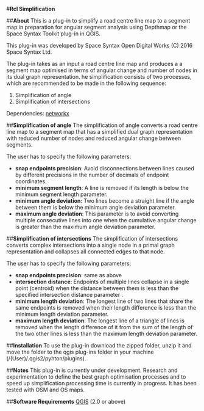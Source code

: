 #**Rcl Simplification**

##**About**
This is a plug-in to simplify a road centre line map to a segment map in preparation for angular segment analysis using Depthmap or the Space Syntax Toolkit plug-in in QGIS.

This plug-in was developed by Space Syntax Open Digital Works (C) 2016 Space Syntax Ltd.

The plug-in takes as an input a road centre line map and produces a a segment map optimised in terms of angular change and number of nodes in its dual graph representation.
he simplification consists of two processes, which are recommended to be made in the following sequence:
1. Simplification of angle
2. Simplification of intersections

Dependencies: [networkx](https://networkx.readthedocs.io/en/stable/install.html)

##**Simplification of angle**
The simplification of angle converts a road centre line map to a segment map that has a simplified dual graph
representation with reduced number of nodes and reduced angular change between segments.

The user has to specify the following parameters:

- **snap endpoints precision**: Avoid disconnections between lines caused by different precisions in the number of decimals
of endpoint coordinates.
- **minimum segment length**: A line  is removed if its length is below the minimum segment length parameter.
- **minimum angle deviation**: Two lines become a straight line if the angle between them is below the minimum angle
deviation parameter.
- **maximum angle deviation**: This parameter is to avoid converting multiple consecutive lines into one when the cumulative
angular change is greater than the maximum angle deviation parameter.

##**Simplification of intersections**
The simplification of intersections converts complex intersections into a single node in a primal graph representation
and collapses all connected edges to that node.

The user has to specify the following parameters:
- **snap endpoints precision**: same as above
- **intersection distance**: Endpoints  of multiple lines collapse in a single point (centroid) when the distance between
them is less than the specified intersection distance parameter .
- **minimum length deviation**: The longest line of two lines that share the same endpoints is removed when their length
difference is less than the minimum length deviation parameter.
- **maximum length deviation**: The longest line of a triangle of lines is removed when the length difference of it from the
 sum of the length of the two other lines is less than the maximum length deviation parameter.

##**Installation**
To use the plug-in download the zipped folder, unzip it and move the folder to the qgis plug-ins folder in your machine
(/(User)/.qgis2/pyhton/plugins).

##**Notes**
This plug-in is currently under development. Research and experimentation to define the best graph optimisation
processes and to speed up simplification processing time is currently in progress.
It has been tested with OSM and OS maps.


##**Software Requirements**
[QGIS](http://www.qgis.org/en/site/) (2.0 or above)